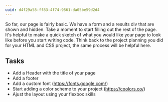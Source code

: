 ```yaml
---
uuid: d4f29a58-ff83-4f74-9561-da05be59d2d4
---
```



So far, our page is fairly basic. We have a form and a results div that are shown and hidden.
Take a moment to start filling out the rest of the page. It's helpful to make a quick sketch of
what you would like your page to look like before you start writing code. Think back to the project planning
you did for your HTML and CSS project, the same process will be helpful here.

## Tasks
- Add a Header with the title of your page
- Add a footer
- Add a custom font (https://fonts.google.com/)
- Start adding a color scheme to your project (https://coolors.co/)
- Ajust the layout using your flexbox skills

